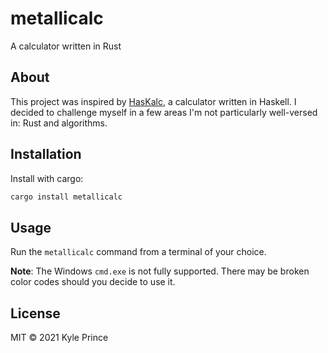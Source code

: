 # metallicalc

A calculator written in Rust

## About

This project was inspired by [HasKalc](https://github.com/nekodjin/HasKalc), a calculator written in Haskell. I decided to challenge myself in a few areas I'm not particularly well-versed in: Rust and algorithms.

## Installation

Install with cargo:
```sh
cargo install metallicalc
```

## Usage

Run the `metallicalc` command from a terminal of your choice.

**Note**: The Windows `cmd.exe` is not fully supported. There may be broken color codes should you decide to use it.

## License

MIT © 2021 Kyle Prince